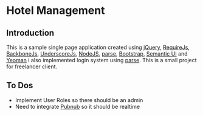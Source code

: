 Hotel Management
================

## Introduction ##

This is a sample single page application created using [jQuery](http://jquery.com/), [RequireJs](http://requirejs.org/), [BackboneJs](http://backbonejs.org/), [UnderscoreJs](http://underscorejs.org/), [NodeJS](http://nodejs.org/), [parse](http://www.parse.com/), [Bootstrap](http://getbootstrap.com/), [Semantic UI](http://semantic-ui.com.com/) and [Yeoman](http://yeoman.io/) i also implemented login system using [parse](http://www.parse.com/).
This is a small project for freelancer client.

## To Dos ##

+ Implement User Roles so there should be an admin
+ Need to integrate [Pubnub](http://www.pubnub.com/) so it should be realtime
